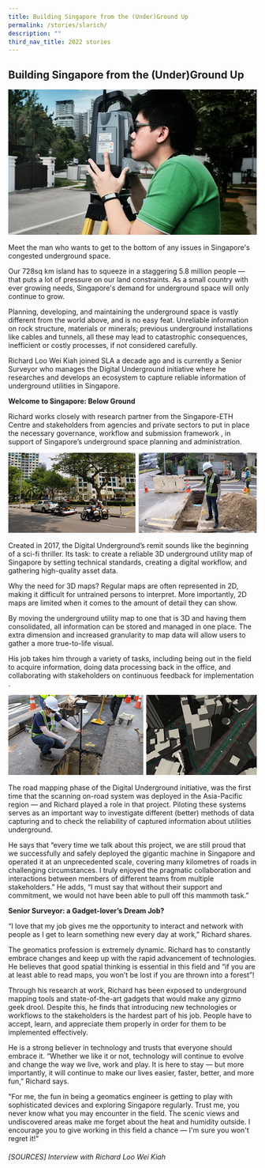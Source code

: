 ```yaml
---
title: Building Singapore from the (Under)Ground Up
permalink: /stories/slarich/
description: ""
third_nav_title: 2022 stories
---
```

## Building Singapore from the (Under)Ground Up

![](/images/stories/2022%20stories/underground%20up/underground%20up%201.png)

Meet the man who wants to get to the bottom of any issues in Singapore's congested underground space.

Our 728sq km island has to squeeze in a staggering 5.8 million people — that puts a lot of pressure on our land constraints. As a small country with ever growing needs, Singapore's demand for underground space will only continue to grow.       

Planning, developing, and maintaining the underground space is vastly different from the world above, and is no easy feat. Unreliable information on rock structure, materials or minerals; previous underground installations like cables and tunnels, all these may lead to catastrophic consequences, inefficient or costly processes, if not considered carefully. 

Richard Loo Wei Kiah joined SLA a decade ago and is currently a Senior Surveyor who manages the Digital Underground initiative where he researches and develops an ecosystem to capture reliable information of underground utilities in Singapore.
 
**Welcome to Singapore: Below Ground**

Richard works closely with research partner from the Singapore-ETH Centre and stakeholders from agencies and private sectors to put in place the necessary governance, workflow and submission framework , in support of Singapore’s underground space planning and administration.  

![](/images/stories/2022%20stories/underground%20up/underground%20up%202.png)

Created in 2017, the Digital Underground’s remit sounds like the beginning of a sci-fi thriller. Its task: to create a reliable 3D underground utility map of Singapore by setting technical standards, creating a digital workflow, and gathering high-quality asset data.

Why the need for 3D maps? Regular maps are often represented in 2D, making it difficult for untrained persons to interpret. More importantly, 2D maps are limited when it comes to the amount of detail they can show.

By moving the underground utility map to one that is 3D and having them consolidated, all information can be stored and managed in one place. The extra dimension and increased granularity to map data will allow users to gather a more true-to-life visual.

His job takes him through a variety of tasks, including being out in the field to acquire information,      doing data processing back in the office, and collaborating with stakeholders on continuous feedback for implementation .

![](/images/stories/2022%20stories/underground%20up/underground%20up%203.png)

The road mapping phase of the Digital Underground initiative, was the first time that the scanning on-road system was deployed in the Asia-Pacific region — and Richard played a role in that project.  Piloting these systems serves as an important way to investigate different (better) methods of data capturing and to check the reliability of captured information about utilities underground. 

He says that “every time we talk about this project, we are still proud that we successfully and safely deployed the gigantic machine in Singapore and operated it at an unprecedented scale, covering many kilometres of roads in challenging circumstances. I truly enjoyed the pragmatic collaboration and interactions between members of different teams from multiple stakeholders.” He adds, “I must say that without their support and commitment, we would not have been able to pull off this mammoth task.”

**Senior Surveyor: a Gadget-lover’s Dream Job?**

“I love that my job gives me the opportunity to interact and network with people as I get to learn something new every day at work,” Richard shares.

The geomatics profession is extremely dynamic. Richard has to constantly embrace changes and keep up with the rapid advancement of technologies. He believes that good spatial thinking is essential in this field and “if you are at least able to read maps, you won’t be lost if you are thrown into a forest”!

Through his research at work, Richard has been exposed to underground mapping tools and state-of-the-art gadgets that would make any gizmo geek drool. Despite this, he finds that introducing new technologies or workflows to the stakeholders  is the hardest part of his job. People have to accept, learn, and appreciate them properly in order for them to be implemented effectively.

He is a strong believer in technology and trusts that everyone should embrace it. “Whether we like it or not, technology will continue to evolve and change the way we live, work and play. It is here to stay — but more importantly, it will continue to make our lives easier, faster, better, and more fun,” Richard says.

"For me, the fun in being a geomatics engineer is getting to play with sophisticated devices and exploring Singapore regularly. Trust me, you never know what you may encounter in the field. The scenic views and undiscovered areas make me forget about the heat and humidity outside. I encourage you to give working in this field a chance — I'm sure you won't regret it!"

###### [SOURCES] Interview with Richard Loo Wei Kiah